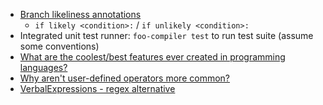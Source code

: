 * [Branch likeliness annotations](http://stackoverflow.com/questions/109710/likely-unlikely-macros-in-the-linux-kernel)
  * `if likely <condition>:` / `if unlikely <condition>:`
* Integrated unit test runner: `foo-compiler test` to run test suite (assume some conventions)
* [What are the coolest/best features ever created in programming languages?](http://www.reddit.com/r/ProgrammingLanguages/comments/15ofha/what_are_the_coolestbest_features_ever_created_in/)
* [Why aren't user-defined operators more common?](http://www.reddit.com/r/programming/comments/15ob1l/why_arent_userdefined_operators_more_common/)
* [VerbalExpressions - regex alternative](https://github.com/VerbalExpressions/ScalaVerbalExpressions)
